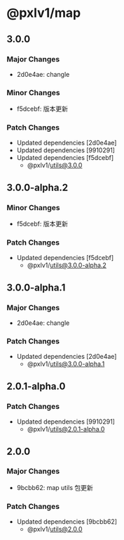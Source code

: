 # @pxlv1/map

## 3.0.0

### Major Changes

- 2d0e4ae: changle

### Minor Changes

- f5dcebf: 版本更新

### Patch Changes

- Updated dependencies [2d0e4ae]
- Updated dependencies [9910291]
- Updated dependencies [f5dcebf]
  - @pxlv1/utils@3.0.0

## 3.0.0-alpha.2

### Minor Changes

- f5dcebf: 版本更新

### Patch Changes

- Updated dependencies [f5dcebf]
  - @pxlv1/utils@3.0.0-alpha.2

## 3.0.0-alpha.1

### Major Changes

- 2d0e4ae: changle

### Patch Changes

- Updated dependencies [2d0e4ae]
  - @pxlv1/utils@3.0.0-alpha.1

## 2.0.1-alpha.0

### Patch Changes

- Updated dependencies [9910291]
  - @pxlv1/utils@2.0.1-alpha.0

## 2.0.0

### Major Changes

- 9bcbb62: map utils 包更新

### Patch Changes

- Updated dependencies [9bcbb62]
  - @pxlv1/utils@2.0.0
